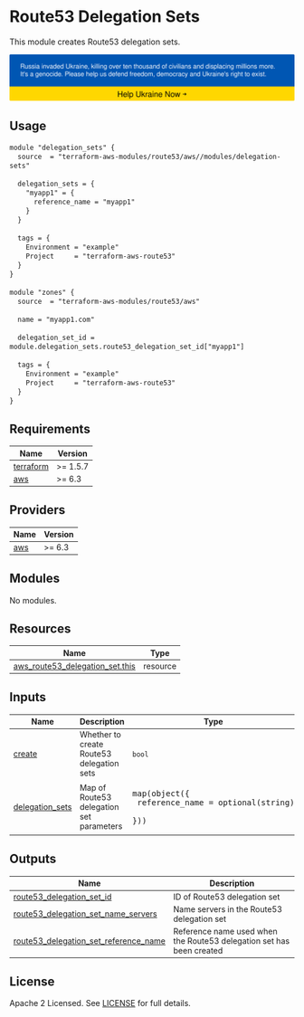 # Route53 Delegation Sets

This module creates Route53 delegation sets.

[![SWUbanner](https://raw.githubusercontent.com/vshymanskyy/StandWithUkraine/main/banner2-direct.svg)](https://github.com/vshymanskyy/StandWithUkraine/blob/main/docs/README.md)

## Usage

```hcl
module "delegation_sets" {
  source  = "terraform-aws-modules/route53/aws//modules/delegation-sets"

  delegation_sets = {
    "myapp1" = {
      reference_name = "myapp1"
    }
  }

  tags = {
    Environment = "example"
    Project     = "terraform-aws-route53"
  }
}

module "zones" {
  source  = "terraform-aws-modules/route53/aws"

  name = "myapp1.com"

  delegation_set_id = module.delegation_sets.route53_delegation_set_id["myapp1"]

  tags = {
    Environment = "example"
    Project     = "terraform-aws-route53"
  }
}
```

<!-- BEGIN_TF_DOCS -->
## Requirements

| Name | Version |
|------|---------|
| <a name="requirement_terraform"></a> [terraform](#requirement\_terraform) | >= 1.5.7 |
| <a name="requirement_aws"></a> [aws](#requirement\_aws) | >= 6.3 |

## Providers

| Name | Version |
|------|---------|
| <a name="provider_aws"></a> [aws](#provider\_aws) | >= 6.3 |

## Modules

No modules.

## Resources

| Name | Type |
|------|------|
| [aws_route53_delegation_set.this](https://registry.terraform.io/providers/hashicorp/aws/latest/docs/resources/route53_delegation_set) | resource |

## Inputs

| Name | Description | Type | Default | Required |
|------|-------------|------|---------|:--------:|
| <a name="input_create"></a> [create](#input\_create) | Whether to create Route53 delegation sets | `bool` | `true` | no |
| <a name="input_delegation_sets"></a> [delegation\_sets](#input\_delegation\_sets) | Map of Route53 delegation set parameters | <pre>map(object({<br/>    reference_name = optional(string)<br/>  }))</pre> | `{}` | no |

## Outputs

| Name | Description |
|------|-------------|
| <a name="output_route53_delegation_set_id"></a> [route53\_delegation\_set\_id](#output\_route53\_delegation\_set\_id) | ID of Route53 delegation set |
| <a name="output_route53_delegation_set_name_servers"></a> [route53\_delegation\_set\_name\_servers](#output\_route53\_delegation\_set\_name\_servers) | Name servers in the Route53 delegation set |
| <a name="output_route53_delegation_set_reference_name"></a> [route53\_delegation\_set\_reference\_name](#output\_route53\_delegation\_set\_reference\_name) | Reference name used when the Route53 delegation set has been created |
<!-- END_TF_DOCS -->

## License

Apache 2 Licensed. See [LICENSE](https://github.com/terraform-aws-modules/terraform-aws-route53/tree/master/LICENSE) for full details.
